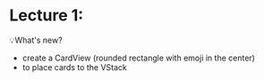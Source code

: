 #  Lecture 1: 
💡What's new?
- create a CardView (rounded rectangle with emoji in the center)
- to place cards to the VStack

